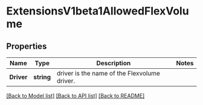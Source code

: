# ExtensionsV1beta1AllowedFlexVolume

## Properties
Name | Type | Description | Notes
------------ | ------------- | ------------- | -------------
**Driver** | **string** | driver is the name of the Flexvolume driver. | 

[[Back to Model list]](../README.md#documentation-for-models) [[Back to API list]](../README.md#documentation-for-api-endpoints) [[Back to README]](../README.md)


